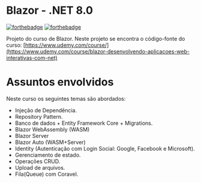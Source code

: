 # Blazor - .NET 8.0
[![forthebadge](https://forthebadge.com/images/badges/made-with-c-sharp.svg)](http://forthebadge.com)
[![forthebadge](http://forthebadge.com/images/badges/built-with-love.svg)](http://forthebadge.com)

Projeto do curso de Blazor. Neste projeto se encontra o código-fonte do curso: [https://www.udemy.com/course/](https://www.udemy.com/course/blazor-desenvolvendo-aplicacoes-web-interativas-com-net)
# Assuntos envolvidos
Neste curso os seguintes temas são abordados:
- Injeção de Dependência.
- Repository Pattern.
- Banco de dados + Entity Framework Core + Migrations.
- Blazor WebAssembly (WASM)
- Blazor Server
- Blazor Auto (WASM+Server)
- Identity (Autenticação com Login Social: Google, Facebook e Microsoft).
- Gerenciamento de estado.
- Operações CRUD.
- Upload de arquivos.
- Fila(Queue) com Coravel.
